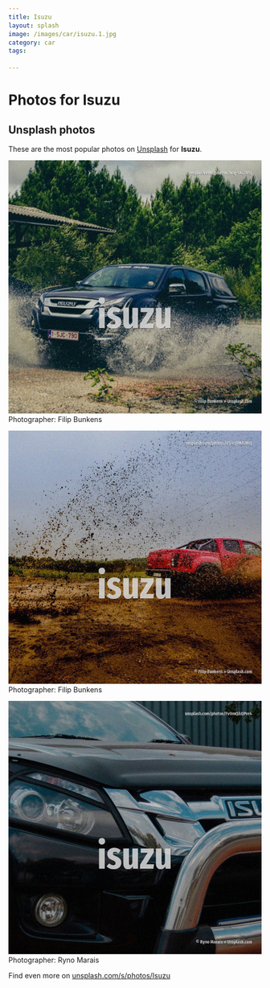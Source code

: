 ```yaml
---
title: Isuzu
layout: splash
image: /images/car/isuzu.1.jpg
category: car
tags:

---
```

# Photos for Isuzu
 
## Unsplash photos
These are the most popular photos on [Unsplash](https://unsplash.com) for **Isuzu**.
 
![Isuzu](/images/car/isuzu.1.jpg)
Photographer:  Filip Bunkens
 
![Isuzu](/images/car/isuzu.2.jpg)
Photographer:  Filip Bunkens
 
![Isuzu](/images/car/isuzu.3.jpg)
Photographer:  Ryno Marais
 
Find even more on [unsplash.com/s/photos/Isuzu](https://unsplash.com/s/photos/Isuzu)
 
